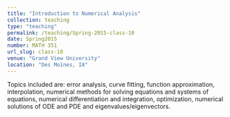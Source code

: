 ```yaml
---
title: "Introduction to Numerical Analysis"
collection: teaching
type: "teaching"
permalink: /teaching/Spring-2015-class-10
date: Spring2015
number: MATH 351
url_slug: class-10
venue: "Grand View University"
location: "Des Moines, IA"
---
```


Topics included are: error analysis, curve fitting, function approximation, interpolation, numerical methods for solving equations and systems of equations, numerical differentiation and integration, optimization, numerical solutions of ODE and PDE and eigenvalues/eigenvectors.
